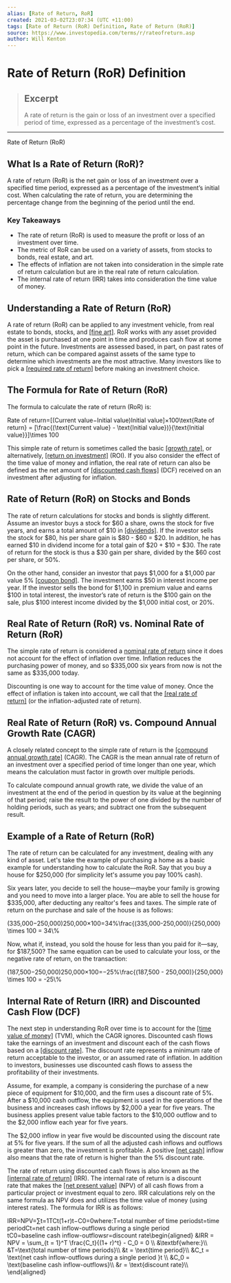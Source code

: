 ```yaml
---
alias: [Rate of Return, RoR]
created: 2021-03-02T23:07:34 (UTC +11:00)
tags: [Rate of Return (RoR) Definition, Rate of Return (RoR)]
source: https://www.investopedia.com/terms/r/rateofreturn.asp
author: Will Kenton
---
```


# Rate of Return (RoR) Definition

> ## Excerpt
> A rate of return is the gain or loss of an investment over a specified period of time, expressed as a percentage of the investment’s cost.

---

Rate of Return (RoR)
## What Is a Rate of Return (RoR)?

A rate of return (RoR) is the net gain or loss of an investment over a specified time period, expressed as a percentage of the investment’s initial cost. When calculating the rate of return, you are determining the percentage change from the beginning of the period until the end.

### Key Takeaways

-   The rate of return (RoR) is used to measure the profit or loss of an investment over time.
-   The metric of RoR can be used on a variety of assets, from stocks to bonds, real estate, and art.
-   The effects of inflation are not taken into consideration in the simple rate of return calculation but are in the real rate of return calculation.
-   The internal rate of return (IRR) takes into consideration the time value of money.

## Understanding a Rate of Return (RoR)

A rate of return (RoR) can be applied to any investment vehicle, from real estate to bonds, stocks, and [[fine art]](https://www.investopedia.com/articles/pf/08/fine-art.asp). RoR works with any asset provided the asset is purchased at one point in time and produces cash flow at some point in the future. Investments are assessed based, in part, on past rates of return, which can be compared against assets of the same type to determine which investments are the most attractive. Many investors like to pick a [[required rate of return]](https://www.investopedia.com/terms/r/requiredrateofreturn.asp) before making an investment choice.

## The Formula for Rate of Return (RoR)

The formula to calculate the rate of return (RoR) is:

Rate of return\=\[(Current value−Initial value)Initial value\]×100\\text{Rate of return} = \[\\frac{(\\text{Current value} - \\text{Initial value})}{\\text{Initial value}}\]\\times 100

This simple rate of return is sometimes called the basic [[growth rate]](https://www.investopedia.com/terms/a/aagr.asp), or alternatively, [[return on investment]](https://www.investopedia.com/terms/r/returnoninvestment.asp) (ROI). If you also consider the effect of the time value of money and inflation, the real rate of return can also be defined as the net amount of [[discounted cash flows]](https://www.investopedia.com/terms/d/dcf.asp) (DCF) received on an investment after adjusting for inflation.

## Rate of Return (RoR) on Stocks and Bonds

The rate of return calculations for stocks and bonds is slightly different. Assume an investor buys a stock for $60 a share, owns the stock for five years, and earns a total amount of $10 in [[dividends]](https://www.investopedia.com/terms/d/dividend.asp). If the investor sells the stock for $80, his per share gain is $80 - $60 = $20. In addition, he has earned $10 in dividend income for a total gain of $20 + $10 = $30. The rate of return for the stock is thus a $30 gain per share, divided by the $60 cost per share, or 50%.

On the other hand, consider an investor that pays $1,000 for a $1,000 par value 5% [[coupon bond]](https://www.investopedia.com/terms/c/couponbond.asp). The investment earns $50 in interest income per year. If the investor sells the bond for $1,100 in premium value and earns $100 in total interest, the investor’s rate of return is the $100 gain on the sale, plus $100 interest income divided by the $1,000 initial cost, or 20%.

## Real Rate of Return (RoR) vs. Nominal Rate of Return (RoR)

The simple rate of return is considered a [nominal rate of return](https://www.investopedia.com/terms/n/nominal-rate-of-return.asp) since it does not account for the effect of inflation over time. Inflation reduces the purchasing power of money, and so $335,000 six years from now is not the same as $335,000 today.

Discounting is one way to account for the time value of money. Once the effect of inflation is taken into account, we call that the [[real rate of return]](https://www.investopedia.com/terms/r/realrateofreturn.asp) (or the inflation-adjusted rate of return).

## Real Rate of Return (RoR) vs. Compound Annual Growth Rate (CAGR)

A closely related concept to the simple rate of return is the [[compound annual growth rate]](https://www.investopedia.com/terms/c/cagr.asp) (CAGR). The CAGR is the mean annual rate of return of an investment over a specified period of time longer than one year, which means the calculation must factor in growth over multiple periods.

To calculate compound annual growth rate, we divide the value of an investment at the end of the period in question by its value at the beginning of that period; raise the result to the power of one divided by the number of holding periods, such as years; and subtract one from the subsequent result.

## Example of a Rate of Return (RoR)

The rate of return can be calculated for any investment, dealing with any kind of asset. Let's take the example of purchasing a home as a basic example for understanding how to calculate the RoR. Say that you buy a house for $250,000 (for simplicity let's assume you pay 100% cash).

Six years later, you decide to sell the house—maybe your family is growing and you need to move into a larger place. You are able to sell the house for $335,000, after deducting any realtor's fees and taxes. The simple rate of return on the purchase and sale of the house is as follows:

(335,000−250,000)250,000×100\=34%\\frac{(335,000-250,000)}{250,000} \\times 100 = 34\\%

Now, what if, instead, you sold the house for less than you paid for it—say, for $187,500? The same equation can be used to calculate your loss, or the negative rate of return, on the transaction: 

(187,500−250,000)250,000×100\=−25%\\frac{(187,500 - 250,000)}{250,000} \\times 100 = -25\\%

## Internal Rate of Return (IRR) and Discounted Cash Flow (DCF)

The next step in understanding RoR over time is to account for the [[time value of money]](https://www.investopedia.com/terms/t/timevalueofmoney.asp) (TVM), which the CAGR ignores. Discounted cash flows take the earnings of an investment and discount each of the cash flows based on a [[discount rate]](https://www.investopedia.com/terms/d/discountrate.asp). The discount rate represents a minimum rate of return acceptable to the investor, or an assumed rate of inflation. In addition to investors, businesses use discounted cash flows to assess the profitability of their investments.

Assume, for example, a company is considering the purchase of a new piece of equipment for $10,000, and the firm uses a discount rate of 5%. After a $10,000 cash outflow, the equipment is used in the operations of the business and increases cash inflows by $2,000 a year for five years. The business applies present value table factors to the $10,000 outflow and to the $2,000 inflow each year for five years.

The $2,000 inflow in year five would be discounted using the discount rate at 5% for five years. If the sum of all the adjusted cash inflows and outflows is greater than zero, the investment is profitable. A positive [[net cash]](https://www.investopedia.com/terms/n/net-cash.asp) inflow also means that the rate of return is higher than the 5% discount rate.

The rate of return using discounted cash flows is also known as the [[internal rate of return]](https://www.investopedia.com/terms/i/irr.asp) (IRR). The internal rate of return is a discount rate that makes the [[net present value]](https://www.investopedia.com/terms/n/npv.asp) (NPV) of all cash flows from a particular project or investment equal to zero. IRR calculations rely on the same formula as NPV does and utilizes the time value of money (using interest rates). The formula for IRR is as follows:

IRR\=NPV\=∑t\=1TCt(1+r)t−C0\=0where:T\=total number of time periodst\=time periodCt\=net cash inflow-outflows during a single period tC0\=baseline cash inflow-outflowsr\=discount rate\\begin{aligned} &IRR = NPV = \\sum\_{t = 1}^T \\frac{C\_t}{(1+ r)^t} - C\_0 = 0 \\\\ &\\textbf{where:}\\\\ &T=\\text{total number of time periods}\\\\ &t = \\text{time period}\\\\ &C\_t = \\text{net cash inflow-outflows during a single period }t \\\\ &C\_0 = \\text{baseline cash inflow-outflows}\\\\ &r = \\text{discount rate}\\\\ \\end{aligned}
